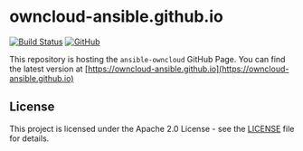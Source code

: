 # owncloud-ansible.github.io

[![Build Status](https://drone.owncloud.com/api/badges/owncloud-ansible/owncloud-ansible.github.io/status.svg)](https://drone.owncloud.com/owncloud-ansible/owncloud-ansible.github.io)
[![GitHub](https://img.shields.io/github/license/owncloud-ansible/owncloud-ansible.github.io)](https://github.com/owncloud-ansible/owncloud-ansible.github.io/blob/main/LICENSE)

This repository is hosting the `ansible-owncloud` GitHub Page. You can find the latest version at [https://owncloud-ansible.github.io](https://owncloud-ansible.github.io)

## License

This project is licensed under the Apache 2.0 License - see the [LICENSE](LICENSE) file for details.
